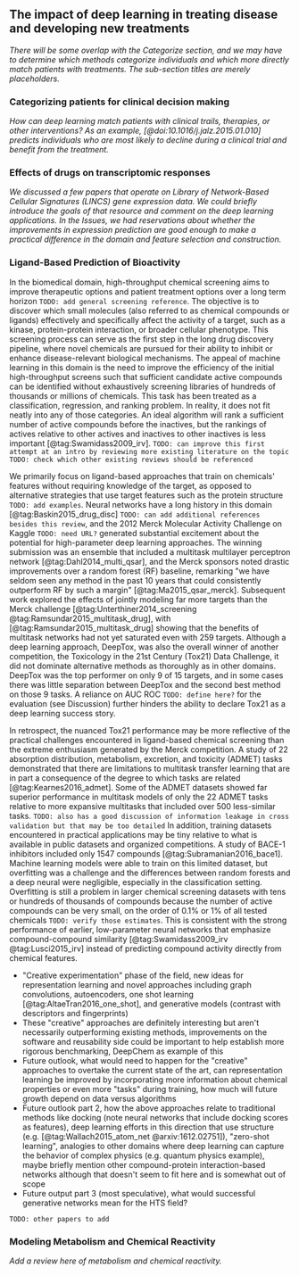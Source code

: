 ## The impact of deep learning in treating disease and developing new treatments

*There will be some overlap with the Categorize section, and we may have to
determine which methods categorize individuals and which more directly match
patients with treatments.  The sub-section titles are merely placeholders.*

### Categorizing patients for clinical decision making

*How can deep learning match patients with clinical trails, therapies, or
other interventions?  As an example, [@doi:10.1016/j.jalz.2015.01.010]
predicts individuals who are most likely to decline during a clinical trial
and benefit from the treatment.*

### Effects of drugs on transcriptomic responses

*We discussed a few papers that operate on Library of Network-Based Cellular
Signatures (LINCS) gene expression data.  We could briefly introduce the
goals of that resource and comment on the deep learning applications.  In the
Issues, we had reservations about whether the improvements in expression
prediction are good enough to make a practical difference in the domain and
feature selection and construction.*

### Ligand-Based Prediction of Bioactivity

In the biomedical domain, high-throughput chemical screening aims to improve
therapeutic options and patient treatment options over a long term horizon
`TODO: add general screening reference`.  The objective is to discover which
small molecules (also referred to as chemical compounds or ligands) effectively
and specifically affect the activity of a target, such as a kinase,
protein-protein interaction, or broader cellular phenotype.  This screening
process can serve as the first step in the long drug discovery pipeline,
where novel chemicals are pursued for their ability to inhibit or enhance
disease-relevant biological mechanisms.  The appeal of machine learning in this
domain is the need to improve the efficiency of the initial high-throughput
screens such that sufficient candidate active compounds can be identified
without exhaustively screening libraries of hundreds of thousands or millions
of chemicals.  This task has been treated as a classification, regression, and
ranking problem.  In reality, it does not fit neatly into any of those
categories.  An ideal algorithm will rank a sufficient number of active
compounds before the inactives, but the rankings of actives relative to other
actives and inactives to other inactives is less important [@tag:Swamidass2009_irv].
`TODO: can improve this first attempt at an intro by reviewing more existing
literature on the topic` `TODO: check which other existing reviews should be
referenced`

We primarily focus on ligand-based approaches that train on chemicals' features
without requiring knowledge of the target, as opposed to alternative strategies
that use target features such as the protein structure `TODO: add examples`.
Neural networks have a long history in this domain [@tag:Baskin2015_drug_disc]
`TODO: can add additional references besides this review`, and the 2012 Merck
Molecular Activity Challenge on Kaggle `TODO: need URL?` generated substantial
excitement about the potential for high-parameter deep learning approaches.  The
winning submission was an ensemble that included a multitask multilayer
perceptron network [@tag:Dahl2014_multi_qsar], and the Merck sponsors noted
drastic improvements over a random forest (RF) baseline, remarking "we have
seldom seen any method in the past 10 years that could consistently outperform
RF by such a margin" [@tag:Ma2015_qsar_merck].  Subsequent work explored the
effects of jointly modeling far more targets than the Merck challenge
[@tag:Unterthiner2014_screening @tag:Ramsundar2015_multitask_drug], with
[@tag:Ramsundar2015_multitask_drug] showing that the benefits of multitask
networks had not yet saturated even with 259 targets.  Although a deep learning
approach, DeepTox, was also the overall winner of another competition, the
Toxicology in the 21st Century (Tox21) Data Challenge, it did not dominate
alternative methods as thoroughly as in other domains.  DeepTox was the top
performer on only 9 of 15 targets, and in some cases there was little separation
between DeepTox and the second best method on those 9 tasks.  A reliance on AUC
ROC `TODO: define here?` for the evaluation (see Discussion) further hinders the
ability to declare Tox21 as a deep learning success story.

In retrospect, the nuanced Tox21 performance may be more reflective of the
practical challenges encountered in ligand-based chemical screening than the
extreme enthusiasm generated by the Merck competition.  A study of 22 absorption
distribution, metabolism, excretion, and toxicity (ADMET) tasks demonstrated
that there are limitations to multitask transfer learning that are in part
a consequence of the degree to which tasks are related [@tag:Kearnes2016_admet].
Some of the ADMET datasets showed far superior performance in multitask models
of only the 22 ADMET tasks relative to more expansive multitasks that included
over 500 less-similar tasks.  `TODO: also has a good discussion of information
leakage in cross validation but that may be too detailed` In addition, training
datasets encountered in practical applications may be tiny relative to what is
available in public datasets and organized competitions.  A study of BACE-1
inhibitors included only 1547 compounds [@tag:Subramanian2016_bace1].  Machine
learning models were able to train on this limited dataset, but overfitting was
a challenge and the differences between random forests and a deep neural were
negligible, especially in the classification setting.  Overfitting is still a
problem in larger chemical screening datasets with tens or hundreds of thousands
of compounds because the number of active compounds can be very small, on the
order of 0.1% or 1% of all tested chemicals `TODO: verify those estimates`.
This is consistent with the strong performance of earlier, low-parameter
neural networks that emphasize compound-compound similarity
[@tag:Swamidass2009_irv  @tag:Lusci2015_irv] instead of predicting compound
activity directly from chemical features.

- "Creative experimentation" phase of the field, new ideas for representation
learning and novel approaches including graph convolutions, autoencoders, one
shot learning [@tag:AltaeTran2016_one_shot], and generative models (contrast
with descriptors and fingerprints)
- These "creative" approaches are definitely interesting but aren't necessarily
outperforming existing methods, improvements on the software and
reusability side could be important to help establish more rigorous
benchmarking, DeepChem as example of this
- Future outlook, what would need to happen for the "creative" approaches
to overtake the current state of the art, can representation learning be
improved by incorporating more information about chemical properties or
even more "tasks" during training, how much will future growth depend on
data versus algorithms
- Future outlook part 2, how the above approaches relate to traditional
methods like docking (note neural networks that include docking scores as
features), deep learning efforts in this direction that use structure (e.g.
[@tag:Wallach2015_atom_net @arxiv:1612.02751]), "zero-shot learning",
analogies to other domains where deep learning can capture the behavior
of complex physics (e.g. quantum physics example), maybe briefly mention
other compound-protein interaction-based networks although that doesn't seem
to fit here and is somewhat out of scope
- Future output part 3 (most speculative), what would successful generative
networks mean for the HTS field?

`TODO: other papers to add`

### Modeling Metabolism and Chemical Reactivity

*Add a review here of metabolism and chemical reactivity.*
